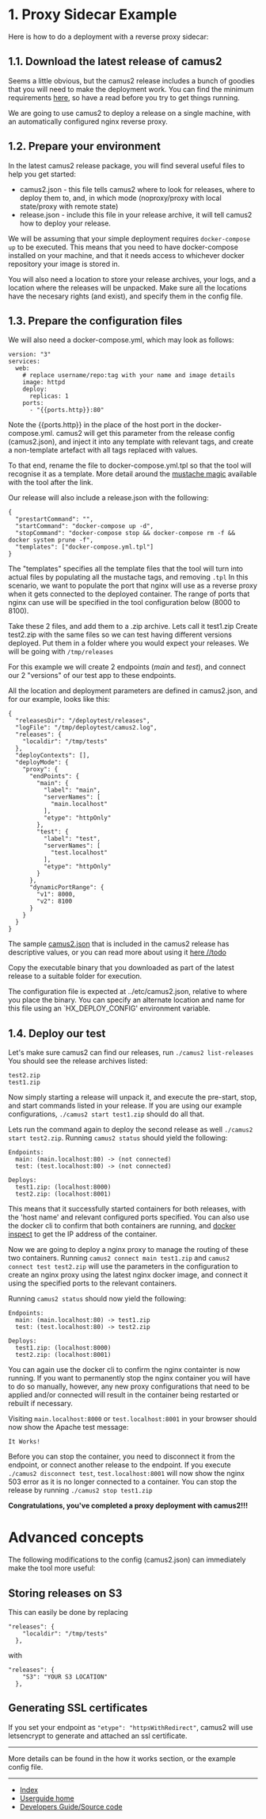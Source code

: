 # 1. Proxy Sidecar Example

Here is how to do a deployment with a reverse proxy sidecar:

## 1.1. Download the latest release of camus2

Seems a little obvious, but the camus2 release includes a bunch of goodies that you will need to make the deployment work.
You can find the minimum requirements [here](/hx-deploy-tool/docs/userguide/minimum-requirements), so have a read before you try to get things running.

We are going to use camus2 to deploy a release on a single machine, with an automatically configured nginx reverse proxy.

## 1.2. Prepare your environment

In the latest camus2 release package, you will find several useful files to help you get started:

- camus2.json - this file tells camus2 where to look for releases, where to deploy them to, and, in which mode (noproxy/proxy with local state/proxy with remote state)
- release.json - include this file in your release archive, it will tell camus2 how to deploy your release.

We will be assuming that your simple deployment requires `docker-compose up` to be executed.
This means that you need to have docker-compose installed on your machine, and that it needs access to whichever docker repository your image is stored in.

You will also need a location to store your release archives, your logs, and a location where the releases will be unpacked.
Make sure all the locations have the necesary rights (and exist), and specify them in the config file.

## 1.3. Prepare the configuration files

We will also need a docker-compose.yml, which may look as follows:

```
version: "3"
services:
  web:
    # replace username/repo:tag with your name and image details
    image: httpd
    deploy:
      replicas: 1
    ports:
      - "{{ports.http}}:80"
```
Note the {{ports.http}} in the place of the host port in the docker-compose.yml.
camus2 will get this parameter from the release config (camus2.json), and inject it into any template with relevant tags, and create a non-template artefact with all tags replaced with values.

To that end, rename the file to docker-compose.yml.tpl so that the tool will recognise it as a template. More detail around the [mustache magic](//todo) available with the tool after the link.

Our release will also include a release.json with the following:

```
{
  "prestartCommand": "",
  "startCommand": "docker-compose up -d",
  "stopCommand": "docker-compose stop && docker-compose rm -f && docker system prune -f",
  "templates": ["docker-compose.yml.tpl"]
}
```

The "templates" specifies all the template files that the tool will turn into actual files by populating all the mustache tags, and removing `.tpl`
In this scenario, we want to populate the port that nginx will use as a reverse proxy when it gets connected to the deployed container. The range of ports that nginx can use will be specified in the tool configuration below (8000 to 8100).

Take these 2 files, and add them to a .zip archive. Lets call it test1.zip
Create test2.zip with the same files so we can test having different versions deployed.
Put them in a folder where you would expect your releases.
We will be going with `/tmp/releases`

For this example we will create 2 endpoints (_main_ and _test_), and connect our 2 "versions" of our test app to these endpoints.

All the location and deployment parameters are defined in camus2.json, and for our example, looks like this:

```
{
  "releasesDir": "/deploytest/releases",
  "logFile": "/tmp/deploytest/camus2.log",
  "releases": {
    "localdir": "/tmp/tests"
  },
  "deployContexts": [],
  "deployMode": {
    "proxy": {
      "endPoints": {
        "main": {
          "label": "main",
          "serverNames": [
            "main.localhost"
          ],
          "etype": "httpOnly"
        },
        "test": {
          "label": "test",
          "serverNames": [
            "test.localhost"
          ],
          "etype": "httpOnly"
        }
      },
      "dynamicPortRange": {
        "v1": 8000,
        "v2": 8100
      }
    }
  }
}

```

The sample [camus2.json](https://github.com/helix-collective/hx-deploy-tool/blob/master/docs/templates/example_deploy_simpleproxy.json) that is included in the camus2 release has descriptive values, or you can read more about using it [here //todo](https://helix-collective.github.io/hx-deploy-tool/)

Copy the executable binary that you downloaded as part of the latest release to a suitable folder for execution.

The configuration file is expected at ../etc/camus2.json, relative to where you place the binary. You can specify an alternate location and name for this file using an `HX_DEPLOY_CONFIG' environment variable.

## 1.4. Deploy our test

Let's make sure camus2 can find our releases, run `./camus2 list-releases`
You should see the release archives listed:

```
test2.zip
test1.zip
```

Now simply starting a release will unpack it, and execute the pre-start, stop, and start commands listed in your release.
If you are using our example configurations, `./camus2 start test1.zip` should do all that.

Lets run the command again to deploy the second release as well `./camus2 start test2.zip`. Running `camus2 status` should yield the following:

```
Endpoints:
  main: (main.localhost:80) -> (not connected)
  test: (test.localhost:80) -> (not connected)

Deploys:
  test1.zip: (localhost:8000)
  test2.zip: (localhost:8001)
```

This means that it successfully started containers for both releases, with the 'host name' and relevant configured ports specified.
You can also use the docker cli to confirm that both containers are running, and [docker inspect](https://docs.docker.com/engine/reference/commandline/inspect/) to get the IP address of the container. 

Now we are going to deploy a nginx proxy to manage the routing of these two containers.
Running `camus2 connect main test1.zip` and `camus2 connect test test2.zip` will use the parameters in the configuration to create an nginx proxy using the latest nginx docker image, and connect it using the specified ports to the relevant containers.

Running `camus2 status` should now yield the following:

```
Endpoints:
  main: (main.localhost:80) -> test1.zip
  test: (test.localhost:80) -> test2.zip

Deploys:
  test1.zip: (localhost:8000)
  test2.zip: (localhost:8001)
```

You can again use the docker cli to confirm the nginx containter is now running. If you want to permanently stop the nginx container you will have to do so manually, however, any new proxy configurations that need to be applied and/or connected will result in the container being restarted or rebuilt if necessary.

Visiting `main.localhost:8000` or `test.localhost:8001` in your browser should now show the Apache test message:

```
It Works!
```

Before you can stop the container, you need to disconnect it from the endpoint, or connect another release to the endpoint.
If you execute `./camus2 disconnect test`, `test.localhost:8001` will now show the nginx 503 error as it is no longer connected to a container.
You can stop the release by running `./camus2 stop test1.zip`

**Congratulations, you've completed a proxy deployment with camus2!!!**

# Advanced concepts

The following modifications to the config (camus2.json) can immediately make the tool more useful:

## Storing releases on S3

This can easily be done by replacing
```
"releases": {
    "localdir": "/tmp/tests"
  },
```

with

```
"releases": {
    "S3": "YOUR S3 LOCATION"
  },
```

## Generating SSL certificates

If you set your endpoint as `"etype": "httpsWithRedirect"`, camus2 will use letsencrypt to generate and attached an ssl certificate.

___

More details can be found in the how it works section, or the example config file.

---

- [Index](/hx-deploy-tool/docs/userguide/index)
- [Userguide home](/hx-deploy-tool/docs/1-user-guide)
- [Developers Guide/Source code](https://github.com/helix-collective/hx-deploy-tool)
